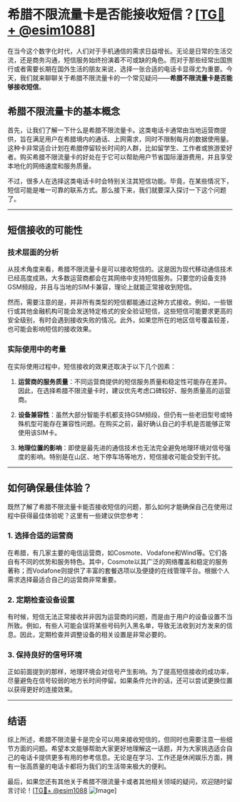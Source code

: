# 希腊不限流量卡是否能接收短信？[[TG💪+ @esim1088](https://t.me/s/esim1088)]

在当今这个数字化时代，人们对于手机通信的需求日益增长。无论是日常的生活交流，还是商务沟通，短信服务始终扮演着不可或缺的角色。而对于那些经常出国旅行或者需要长期在国外生活的朋友来说，选择一张合适的电话卡显得尤为重要。今天，我们就来聊聊关于希腊不限流量卡的一个常见疑问——**希腊不限流量卡是否能够接收短信**。

## 希腊不限流量卡的基本概念

首先，让我们了解一下什么是希腊不限流量卡。这类电话卡通常由当地运营商提供，旨在满足用户在希腊境内的通话、上网需求，同时不限制每月的数据使用量。这种卡非常适合计划在希腊停留较长时间的人群，比如留学生、工作者或旅游爱好者。购买希腊不限流量卡的好处在于它可以帮助用户节省国际漫游费用，并且享受本地化的网络速度和服务质量。

不过，很多人在选择这类电话卡时会特别关注其短信功能。毕竟，在某些情况下，短信可能是唯一可靠的联系方式。那么接下来，我们就要深入探讨一下这个问题了。

---

## 短信接收的可能性

### 技术层面的分析

从技术角度来看，希腊不限流量卡是可以接收短信的。这是因为现代移动通信技术已经高度成熟，大多数运营商都会在其网络中支持短信服务。只要您的设备支持GSM频段，并且与当地的SIM卡兼容，理论上就能正常接收到短信。

然而，需要注意的是，并非所有类型的短信都能通过这种方式接收。例如，一些银行或其他金融机构可能会发送特定格式的安全验证短信，这些短信可能要求更高的安全级别，有时会遇到接收失败的情况。此外，如果您所在的地区信号覆盖较差，也可能会影响短信的接收效果。

### 实际使用中的考量

在实际使用过程中，短信接收的效果还取决于以下几个因素：

1. **运营商的服务质量**：不同运营商提供的短信服务质量和稳定性可能存在差异。因此，在选择希腊不限流量卡时，建议优先考虑口碑较好、服务质量高的运营商。
   
2. **设备兼容性**：虽然大部分智能手机都支持GSM频段，但仍有一些老旧型号或特殊机型可能存在兼容性问题。在购买之前，最好确认自己的手机是否能够正常使用该SIM卡。

3. **地理位置的影响**：即使是最先进的通信技术也无法完全避免地理环境对信号强度的影响。特别是在山区、地下停车场等地方，短信接收可能会受到干扰。

---

## 如何确保最佳体验？

既然了解了希腊不限流量卡能否接收短信的问题，那么如何才能确保自己在使用过程中获得最佳体验呢？这里有一些建议供您参考：

### 1. 选择合适的运营商

在希腊，有几家主要的电信运营商，如Cosmote、Vodafone和Wind等。它们各自有不同的优势和服务特色。其中，Cosmote以其广泛的网络覆盖和稳定的服务著称；而Vodafone则提供了丰富的套餐选项以及便捷的在线管理平台。根据个人需求选择最适合自己的运营商非常重要。

### 2. 定期检查设备设置

有时候，短信无法正常接收并非因为运营商的问题，而是由于用户的设备设置不当所致。例如，有些人可能会误将某些号码列入黑名单，导致无法收到对方发来的信息。因此，定期检查并调整设备的相关设置是非常必要的。

### 3. 保持良好的信号环境

正如前面提到的那样，地理环境会对信号产生影响。为了提高短信接收的成功率，尽量避免在信号较弱的地方长时间停留。如果条件允许的话，还可以尝试更换位置以获得更好的连接效果。

---

## 结语

综上所述，希腊不限流量卡是完全可以用来接收短信的，但同时也需要注意一些细节方面的问题。希望本文能够帮助大家更好地理解这一话题，并为大家挑选适合自己的电话卡提供更多有用的参考信息。无论是在学习、工作还是休闲娱乐方面，拥有一张高质量的电话卡都将为我们的生活带来极大的便利。

最后，如果您还有其他关于希腊不限流量卡或者其他相关领域的疑问，欢迎随时留言讨论！[[TG💪+ @esim1088](https://t.me/s/esim1088) ![Image](https://i.postimg.cc/4NQfJmqS/Snipaste-2025-05-13-00-14-12.png)]
